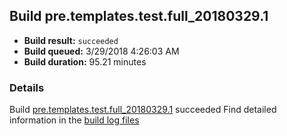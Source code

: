 ## Build pre.templates.test.full_20180329.1
- **Build result:** `succeeded`
- **Build queued:** 3/29/2018 4:26:03 AM
- **Build duration:** 95.21 minutes
### Details
Build [pre.templates.test.full_20180329.1](https://winappstudio.visualstudio.com/web/build.aspx?pcguid=a4ef43be-68ce-4195-a619-079b4d9834c2&builduri=vstfs%3a%2f%2f%2fBuild%2fBuild%2f25356) succeeded
Find detailed information in the [build log files](https://uwpctdiags.blob.core.windows.net/buildlogs/pre.templates.test.full_20180329.1_logs.zip)
